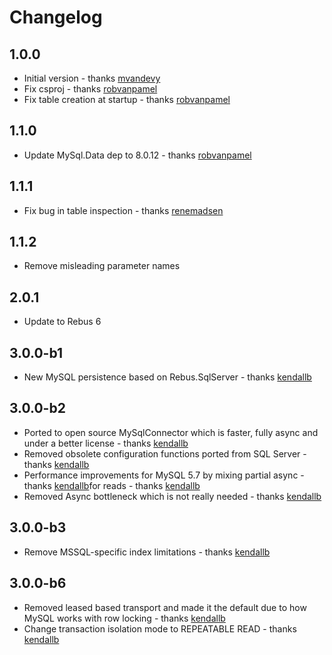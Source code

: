 # Changelog

## 1.0.0
* Initial version - thanks [mvandevy]
* Fix csproj - thanks [robvanpamel]
* Fix table creation at startup - thanks [robvanpamel]

## 1.1.0
* Update MySql.Data dep to 8.0.12 - thanks [robvanpamel]

## 1.1.1
* Fix bug in table inspection - thanks [renemadsen]

## 1.1.2
* Remove misleading parameter names

## 2.0.1
* Update to Rebus 6

## 3.0.0-b1
* New MySQL persistence based on Rebus.SqlServer - thanks [kendallb]

## 3.0.0-b2
* Ported to open source MySqlConnector which is faster, fully async and under a better license - thanks [kendallb]
* Removed obsolete configuration functions ported from SQL Server - thanks [kendallb]
* Performance improvements for MySQL 5.7 by mixing partial async  - thanks [kendallb]for reads - thanks [kendallb]
* Removed Async bottleneck which is not really needed - thanks [kendallb]

## 3.0.0-b3
* Remove MSSQL-specific index limitations - thanks [kendallb]

## 3.0.0-b6
* Removed leased based transport and made it the default due to how MySQL works with row locking - thanks [kendallb]
* Change transaction isolation mode to REPEATABLE READ - thanks [kendallb]


[kendallb]: https://github.com/kendallb
[mvandevy]: https://github.com/mvandevy
[renemadsen]: https://github.com/renemadsen
[robvanpamel]: https://github.com/robvanpamel
